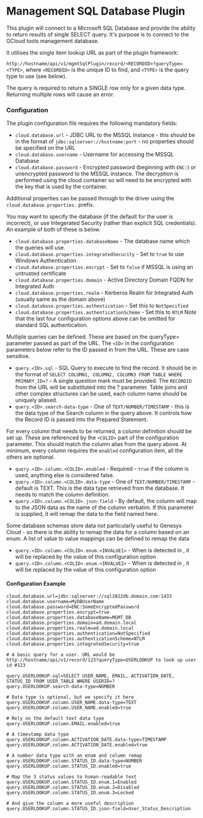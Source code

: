 # Management SQL Database Plugin #

This plugin will connect to a Microsoft SQL Database and provide the ability to return
results of single SELECT query. It's purpose is to connect to the GCloud tools management
database.

It utilises the single item lookup URL as part of the plugin framework:

```http://hostname/api/v1/mgmtSqlPlugin/record/<RECORDID>?queryType=<TYPE>```, where ```<RECORDID>``` is the unique ID to find, and ```<TYPE>``` is the query type to use (see below).

The query is required to return a SINGLE row only for a given data type. Returning multiple rows will cause an error.

### Configuration ### 

The plugin configuration file requires the following mandatory fields:

* ```cloud.database.url``` - JDBC URL to the MSSQL Instance - this should be in the format of ```jdbc:sqlserver://hostname:port``` - no properties should be specified on the URL
* ```cloud.database.username``` - Username for accessing the MSSQL Database
* ```cloud.database.password``` - Encrypted password (beginning with ```ENC:```) or unencrypted password to the MSSQL instance. The decryption is performed using the cloud container so will need to be encrypted with the key that is used by the container.

Additional properties can be passed through to the driver using the ```cloud.database.properties.``` prefix.

You may want to specify the database (if the default for the user is incorrect), or use Integerated Security (rather than explicit SQL credentials). An example of both of these is below.

* ```cloud.database.properties.databaseName``` - The database name which the queries will use.
* ```cloud.database.properties.integratedSecurity``` - Set to ```true``` to use Windows Authentication
* ```cloud.database.properties.encrypt``` - Set to ```false``` if MSSQL is using an untrusted certificate
* ```cloud.database.properties.domain``` - Active Directory Domain FQDN for Integrated Auth
* ```cloud.database.properties.realm``` - Kerberos Realm for Integrated Auth (usually same as the domain above)
* ```cloud.database.properties.authentication``` - Set this to ```NotSpecified```
* ```cloud.database.properties.authenticationScheme``` - Set this to ```NTLM```
Note that the last four configuration options above can be omitted for standard SQL authentication.

Mutliple queries can be defined. These are based on the queryType= parameter passed as part of the URL.
The ```<ID>``` in the configuration parameters below refer to the ID passed in from the URL. These are case sensitive.

* ```query.<ID>.sql``` - SQL Query to execute to find the record. It should be in the format of ```SELECT COLUMN1, COLUMN2, COLUMN3 FROM TABLE WHERE PRIMARY_ID=?``` - A single question mark must be provided. The ```RECORDID``` from the URL will be substituted into the ? parameter. Table joins and other complex structures can be used, each column name should be uniquely aliased. 
* ```query.<ID>.search-data-type``` - One of ```TEXT/NUMBER/TIMESTAMP``` - this is the data type of the Search column in the query above. It controls how the Record ID is passed into the Prepared Statement.

For every column that needs to be returned, a column definition should be set up.
These are referenced by the ```<COLID>``` part of the configuration parameter. This should match the column alias from the query above.
At minimum, every column requires the ```enabled``` configuration item, all the others are optional.

* ```query.<ID>.column.<COLID>.enabled``` - Required - ```true``` if the column is used, anything else is considered false.
* ```query.<ID>.column.<COLID>.data-type``` - One of ```TEXT/NUMBER/TIMESTAMP``` - default is TEXT. This is the data type retrieved from the database. It needs to match the column definition.
* ```query.<ID>.column.<COLID>.json-field``` - By default, the column will map to the JSON data as the name of the column verbatim. If this parameter is supplied, it will remap the data to the field named here.

Some database schemas store data not particularly useful to Genesys Cloud - so there is the ability to remap the data for a column based on an enum. A list of value to value mappings can be defined to remap the data

* ```query.<ID>.column.<COLID>.enum.<INVALUE1>``` - When <INVALUE1> is detected in <COLID>, it will be replaced by the value of this configuration option
* ```query.<ID>.column.<COLID>.enum.<INVALUE2>``` - When <INVALUE1> is detected in <COLID>, it will be replaced by the value of this configuration option


#### Configuration Example ####

```
cloud.database.url=jdbc:sqlserver://sql2022db.domain.com:1433
cloud.database.username=MyDBUserName
cloud.database.password=ENC:SomeEncryptedPassword
cloud.database.properties.encrypt=true
cloud.database.properties.databaseName=MGMT_DB
cloud.database.properties.domain=ad.domain.local
cloud.database.properties.realm=ad.domain.local
cloud.database.properties.authentication=NotSpecified
cloud.database.properties.authenticationScheme=NTLM
cloud.database.properties.integratedSecurity=true

# A basic query for a user. URL would be http://hostname/api/v1/record/123?queryType=USERLOOKUP to look up user id #123

query.USERLOOKUP.sql=SELECT USER_NAME, EMAIL, ACTIVATION_DATE, STATUS_ID FROM USER_TABLE WHERE USERID=?
query.USERLOOKUP.search-data-type=NUMBER

# Data type is optional, but we specify it here
query.USERLOOKUP.column.USER_NAME.data-type=TEXT
query.USERLOOKUP.column.USER_NAME.enabled=true

# Rely on the default text data type
query.USERLOOKUP.column.EMAIL.enabled=true

# A timestamp data type
query.USERLOOKUP.column.ACTIVATION_DATE.data-type=TIMESTAMP
query.USERLOOKUP.column.ACTIVATION_DATE.enabled=true

# A number data type with an enum and column remap
query.USERLOOKUP.column.STATUS_ID.data-type=NUMBER
query.USERLOOKUP.column.STATUS_ID.enabled=true

# Map the 3 status values to human-readable text
query.USERLOOKUP.column.STATUS_ID.enum.1=Enabled
query.USERLOOKUP.column.STATUS_ID.enum.2=Disabled
query.USERLOOKUP.column.STATUS_ID.enum.3=Locked

# And give the column a more useful description
query.USERLOOKUP.column.STATUS_ID.json-field=User_Status_Description
```
